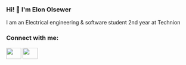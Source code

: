 ### Hi! 👋 I'm Elon Olsewer

I am an Electrical engineering & software student 2nd year at Technion 

  <h3 align="left">Connect with me:</h3>
<p align="left">
<a href="https://www.linkedin.com/in/elon-olsewer/" target="blank"><img align="center" src="https://cdn.jsdelivr.net/npm/simple-icons@3.0.1/icons/linkedin.svg" alt="" height="30" width="40" /></a>
<a href="(malito:elon.olsewer@campus.technion.ac.il)" target="blank"><img align="center" src="https://cdn.jsdelivr.net/npm/simple-icons@3.0.1/icons/gmail.svg" alt="" height="30" width="40" /></a>
